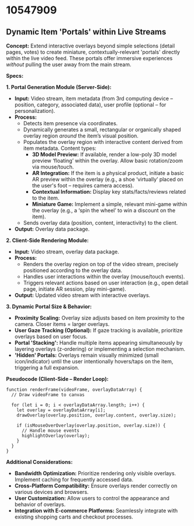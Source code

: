 # 10547909

## Dynamic Item 'Portals' within Live Streams

**Concept:** Extend interactive overlays beyond simple selections (detail pages, votes) to create miniature, contextually-relevant 'portals' directly within the live video feed. These portals offer immersive experiences *without* pulling the user away from the main stream.

**Specs:**

**1. Portal Generation Module (Server-Side):**

*   **Input:** Video stream, item metadata (from 3rd computing device – position, category, associated data), user profile (optional – for personalization).
*   **Process:**
    *   Detects item presence via coordinates.
    *   Dynamically generates a small, rectangular or organically shaped overlay region *around* the item’s visual position.
    *   Populates the overlay region with interactive content derived from item metadata. Content types:
        *   **3D Model Preview:**  If available, render a low-poly 3D model preview ‘floating’ within the overlay.  Allow basic rotation/zoom via mouse/touch.
        *   **AR Integration:** If the item is a physical product, initiate a basic AR preview within the overlay (e.g., a shoe ‘virtually’ placed on the user's foot – requires camera access).
        *   **Contextual Information:** Display key stats/facts/reviews related to the item.
        *   **Miniature Game:** Implement a simple, relevant mini-game within the overlay (e.g., a ‘spin the wheel’ to win a discount on the item).
    *   Sends overlay data (position, content, interactivity) to the client.
*   **Output:** Overlay data package.

**2. Client-Side Rendering Module:**

*   **Input:** Video stream, overlay data package.
*   **Process:**
    *   Renders the overlay region on top of the video stream, precisely positioned according to the overlay data.
    *   Handles user interactions within the overlay (mouse/touch events).
    *   Triggers relevant actions based on user interaction (e.g., open detail page, initiate AR session, play mini-game).
*   **Output:**  Updated video stream with interactive overlays.

**3.  Dynamic Portal Size & Behavior:**

*   **Proximity Scaling:**  Overlay size adjusts based on item proximity to the camera.  Closer items = larger overlays.
*   **User Gaze Tracking (Optional):** If gaze tracking is available, prioritize overlays based on user focus.
*   **Portal 'Stacking':**  Handle multiple items appearing simultaneously by layering overlays (z-ordering) or implementing a selection mechanism.
*   **'Hidden' Portals:** Overlays remain visually minimized (small icon/indicator) until the user intentionally hovers/taps on the item, triggering a full expansion.

**Pseudocode (Client-Side – Render Loop):**

```
function renderFrame(videoFrame, overlayDataArray) {
  // Draw videoFrame to canvas

  for (let i = 0; i < overlayDataArray.length; i++) {
    let overlay = overlayDataArray[i];
    drawOverlay(overlay.position, overlay.content, overlay.size);

    if (isMouseOverOverlay(overlay.position, overlay.size)) {
      // Handle mouse events
      highlightOverlay(overlay);
    }
  }
}
```

**Additional Considerations:**

*   **Bandwidth Optimization:** Prioritize rendering only visible overlays. Implement caching for frequently accessed data.
*   **Cross-Platform Compatibility:** Ensure overlays render correctly on various devices and browsers.
*   **User Customization:** Allow users to control the appearance and behavior of overlays.
*   **Integration with E-commerce Platforms:** Seamlessly integrate with existing shopping carts and checkout processes.